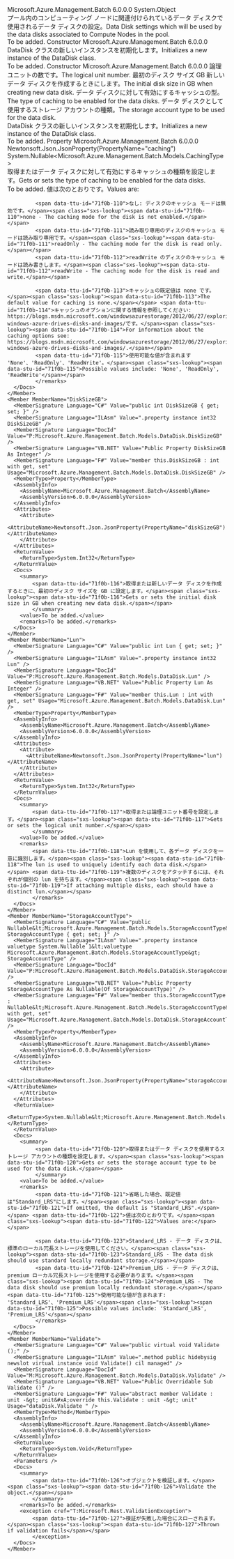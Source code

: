 <Type Name="DataDisk" FullName="Microsoft.Azure.Management.Batch.Models.DataDisk">
  <TypeSignature Language="C#" Value="public class DataDisk" />
  <TypeSignature Language="ILAsm" Value=".class public auto ansi beforefieldinit DataDisk extends System.Object" />
  <TypeSignature Language="DocId" Value="T:Microsoft.Azure.Management.Batch.Models.DataDisk" />
  <TypeSignature Language="VB.NET" Value="Public Class DataDisk" />
  <TypeSignature Language="F#" Value="type DataDisk = class" />
  <AssemblyInfo>
    <AssemblyName>Microsoft.Azure.Management.Batch</AssemblyName>
    <AssemblyVersion>6.0.0.0</AssemblyVersion>
  </AssemblyInfo>
  <Base>
    <BaseTypeName>System.Object</BaseTypeName>
  </Base>
  <Interfaces />
  <Docs>
    <summary>
            <span data-ttu-id="71f0b-101">プール内のコンピューティング ノードに関連付けられているデータ ディスクで使用されるデータ ディスクの設定。</span><span class="sxs-lookup"><span data-stu-id="71f0b-101">Data Disk settings which will be used by the data disks associated to Compute Nodes in the pool.</span></span>
            </summary>
    <remarks>To be added.</remarks>
  </Docs>
  <Members>
    <Member MemberName=".ctor">
      <MemberSignature Language="C#" Value="public DataDisk ();" />
      <MemberSignature Language="ILAsm" Value=".method public hidebysig specialname rtspecialname instance void .ctor() cil managed" />
      <MemberSignature Language="DocId" Value="M:Microsoft.Azure.Management.Batch.Models.DataDisk.#ctor" />
      <MemberSignature Language="VB.NET" Value="Public Sub New ()" />
      <MemberType>Constructor</MemberType>
      <AssemblyInfo>
        <AssemblyName>Microsoft.Azure.Management.Batch</AssemblyName>
        <AssemblyVersion>6.0.0.0</AssemblyVersion>
      </AssemblyInfo>
      <Parameters />
      <Docs>
        <summary>
            <span data-ttu-id="71f0b-102">DataDisk クラスの新しいインスタンスを初期化します。</span><span class="sxs-lookup"><span data-stu-id="71f0b-102">Initializes a new instance of the DataDisk class.</span></span>
            </summary>
        <remarks>To be added.</remarks>
      </Docs>
    </Member>
    <Member MemberName=".ctor">
      <MemberSignature Language="C#" Value="public DataDisk (int lun, int diskSizeGB, Nullable&lt;Microsoft.Azure.Management.Batch.Models.CachingType&gt; caching = null, Nullable&lt;Microsoft.Azure.Management.Batch.Models.StorageAccountType&gt; storageAccountType = null);" />
      <MemberSignature Language="ILAsm" Value=".method public hidebysig specialname rtspecialname instance void .ctor(int32 lun, int32 diskSizeGB, valuetype System.Nullable`1&lt;valuetype Microsoft.Azure.Management.Batch.Models.CachingType&gt; caching, valuetype System.Nullable`1&lt;valuetype Microsoft.Azure.Management.Batch.Models.StorageAccountType&gt; storageAccountType) cil managed" />
      <MemberSignature Language="DocId" Value="M:Microsoft.Azure.Management.Batch.Models.DataDisk.#ctor(System.Int32,System.Int32,System.Nullable{Microsoft.Azure.Management.Batch.Models.CachingType},System.Nullable{Microsoft.Azure.Management.Batch.Models.StorageAccountType})" />
      <MemberSignature Language="VB.NET" Value="Public Sub New (lun As Integer, diskSizeGB As Integer, Optional caching As Nullable(Of CachingType) = null, Optional storageAccountType As Nullable(Of StorageAccountType) = null)" />
      <MemberSignature Language="F#" Value="new Microsoft.Azure.Management.Batch.Models.DataDisk : int * int * Nullable&lt;Microsoft.Azure.Management.Batch.Models.CachingType&gt; * Nullable&lt;Microsoft.Azure.Management.Batch.Models.StorageAccountType&gt; -&gt; Microsoft.Azure.Management.Batch.Models.DataDisk" Usage="new Microsoft.Azure.Management.Batch.Models.DataDisk (lun, diskSizeGB, caching, storageAccountType)" />
      <MemberType>Constructor</MemberType>
      <AssemblyInfo>
        <AssemblyName>Microsoft.Azure.Management.Batch</AssemblyName>
        <AssemblyVersion>6.0.0.0</AssemblyVersion>
      </AssemblyInfo>
      <Parameters>
        <Parameter Name="lun" Type="System.Int32" />
        <Parameter Name="diskSizeGB" Type="System.Int32" />
        <Parameter Name="caching" Type="System.Nullable&lt;Microsoft.Azure.Management.Batch.Models.CachingType&gt;" />
        <Parameter Name="storageAccountType" Type="System.Nullable&lt;Microsoft.Azure.Management.Batch.Models.StorageAccountType&gt;" />
      </Parameters>
      <Docs>
        <param name="lun"><span data-ttu-id="71f0b-103">論理ユニットの数です。</span><span class="sxs-lookup"><span data-stu-id="71f0b-103">The logical unit number.</span></span></param>
        <param name="diskSizeGB"><span data-ttu-id="71f0b-104">最初のディスク サイズ GB 新しいデータ ディスクを作成するときにします。</span><span class="sxs-lookup"><span data-stu-id="71f0b-104">The initial disk size in GB when creating new data disk.</span></span></param>
        <param name="caching"><span data-ttu-id="71f0b-105">データ ディスクに対して有効にするキャッシュの型。</span><span class="sxs-lookup"><span data-stu-id="71f0b-105">The type of caching to be enabled for the data disks.</span></span></param>
        <param name="storageAccountType"><span data-ttu-id="71f0b-106">データ ディスクとして使用するストレージ アカウントの種類。</span><span class="sxs-lookup"><span data-stu-id="71f0b-106">The storage account type to be used for the data disk.</span></span></param>
        <summary>
            <span data-ttu-id="71f0b-107">DataDisk クラスの新しいインスタンスを初期化します。</span><span class="sxs-lookup"><span data-stu-id="71f0b-107">Initializes a new instance of the DataDisk class.</span></span>
            </summary>
        <remarks>To be added.</remarks>
      </Docs>
    </Member>
    <Member MemberName="Caching">
      <MemberSignature Language="C#" Value="public Nullable&lt;Microsoft.Azure.Management.Batch.Models.CachingType&gt; Caching { get; set; }" />
      <MemberSignature Language="ILAsm" Value=".property instance valuetype System.Nullable`1&lt;valuetype Microsoft.Azure.Management.Batch.Models.CachingType&gt; Caching" />
      <MemberSignature Language="DocId" Value="P:Microsoft.Azure.Management.Batch.Models.DataDisk.Caching" />
      <MemberSignature Language="VB.NET" Value="Public Property Caching As Nullable(Of CachingType)" />
      <MemberSignature Language="F#" Value="member this.Caching : Nullable&lt;Microsoft.Azure.Management.Batch.Models.CachingType&gt; with get, set" Usage="Microsoft.Azure.Management.Batch.Models.DataDisk.Caching" />
      <MemberType>Property</MemberType>
      <AssemblyInfo>
        <AssemblyName>Microsoft.Azure.Management.Batch</AssemblyName>
        <AssemblyVersion>6.0.0.0</AssemblyVersion>
      </AssemblyInfo>
      <Attributes>
        <Attribute>
          <AttributeName>Newtonsoft.Json.JsonProperty(PropertyName="caching")</AttributeName>
        </Attribute>
      </Attributes>
      <ReturnValue>
        <ReturnType>System.Nullable&lt;Microsoft.Azure.Management.Batch.Models.CachingType&gt;</ReturnType>
      </ReturnValue>
      <Docs>
        <summary>
             <span data-ttu-id="71f0b-108">取得またはデータ ディスクに対して有効にするキャッシュの種類を設定します。</span><span class="sxs-lookup"><span data-stu-id="71f0b-108">Gets or sets the type of caching to be enabled for the data disks.</span></span>
             </summary>
        <value>To be added.</value>
        <remarks>
             <span data-ttu-id="71f0b-109">値は次のとおりです。</span><span class="sxs-lookup"><span data-stu-id="71f0b-109">Values are:</span></span>
            
             <span data-ttu-id="71f0b-110">なし: ディスクのキャッシュ モードは無効です。</span><span class="sxs-lookup"><span data-stu-id="71f0b-110">none - The caching mode for the disk is not enabled.</span></span>
             <span data-ttu-id="71f0b-111">読み取り専用のディスクのキャッシュ モードは読み取り専用です。</span><span class="sxs-lookup"><span data-stu-id="71f0b-111">readOnly - The caching mode for the disk is read only.</span></span>
             <span data-ttu-id="71f0b-112">readWrite のディスクのキャッシュ モードは読み書きします。</span><span class="sxs-lookup"><span data-stu-id="71f0b-112">readWrite - The caching mode for the disk is read and write.</span></span>
            
             <span data-ttu-id="71f0b-113">キャッシュの既定値は none です。</span><span class="sxs-lookup"><span data-stu-id="71f0b-113">The default value for caching is none.</span></span> <span data-ttu-id="71f0b-114">キャッシュのオプションに関する情報を参照してください: https://blogs.msdn.microsoft.com/windowsazurestorage/2012/06/27/exploring-windows-azure-drives-disks-and-images/です。</span><span class="sxs-lookup"><span data-stu-id="71f0b-114">For information about the caching options see: https://blogs.msdn.microsoft.com/windowsazurestorage/2012/06/27/exploring-windows-azure-drives-disks-and-images/.</span></span>
             <span data-ttu-id="71f0b-115">使用可能な値が含まれます 'None'、'ReadOnly'、'ReadWrite'。</span><span class="sxs-lookup"><span data-stu-id="71f0b-115">Possible values include: 'None', 'ReadOnly', 'ReadWrite'</span></span>
             </remarks>
      </Docs>
    </Member>
    <Member MemberName="DiskSizeGB">
      <MemberSignature Language="C#" Value="public int DiskSizeGB { get; set; }" />
      <MemberSignature Language="ILAsm" Value=".property instance int32 DiskSizeGB" />
      <MemberSignature Language="DocId" Value="P:Microsoft.Azure.Management.Batch.Models.DataDisk.DiskSizeGB" />
      <MemberSignature Language="VB.NET" Value="Public Property DiskSizeGB As Integer" />
      <MemberSignature Language="F#" Value="member this.DiskSizeGB : int with get, set" Usage="Microsoft.Azure.Management.Batch.Models.DataDisk.DiskSizeGB" />
      <MemberType>Property</MemberType>
      <AssemblyInfo>
        <AssemblyName>Microsoft.Azure.Management.Batch</AssemblyName>
        <AssemblyVersion>6.0.0.0</AssemblyVersion>
      </AssemblyInfo>
      <Attributes>
        <Attribute>
          <AttributeName>Newtonsoft.Json.JsonProperty(PropertyName="diskSizeGB")</AttributeName>
        </Attribute>
      </Attributes>
      <ReturnValue>
        <ReturnType>System.Int32</ReturnType>
      </ReturnValue>
      <Docs>
        <summary>
            <span data-ttu-id="71f0b-116">取得または新しいデータ ディスクを作成するときに、最初のディスク サイズを GB に設定します。</span><span class="sxs-lookup"><span data-stu-id="71f0b-116">Gets or sets the initial disk size in GB when creating new data disk.</span></span>
            </summary>
        <value>To be added.</value>
        <remarks>To be added.</remarks>
      </Docs>
    </Member>
    <Member MemberName="Lun">
      <MemberSignature Language="C#" Value="public int Lun { get; set; }" />
      <MemberSignature Language="ILAsm" Value=".property instance int32 Lun" />
      <MemberSignature Language="DocId" Value="P:Microsoft.Azure.Management.Batch.Models.DataDisk.Lun" />
      <MemberSignature Language="VB.NET" Value="Public Property Lun As Integer" />
      <MemberSignature Language="F#" Value="member this.Lun : int with get, set" Usage="Microsoft.Azure.Management.Batch.Models.DataDisk.Lun" />
      <MemberType>Property</MemberType>
      <AssemblyInfo>
        <AssemblyName>Microsoft.Azure.Management.Batch</AssemblyName>
        <AssemblyVersion>6.0.0.0</AssemblyVersion>
      </AssemblyInfo>
      <Attributes>
        <Attribute>
          <AttributeName>Newtonsoft.Json.JsonProperty(PropertyName="lun")</AttributeName>
        </Attribute>
      </Attributes>
      <ReturnValue>
        <ReturnType>System.Int32</ReturnType>
      </ReturnValue>
      <Docs>
        <summary>
            <span data-ttu-id="71f0b-117">取得または論理ユニット番号を設定します。</span><span class="sxs-lookup"><span data-stu-id="71f0b-117">Gets or sets the logical unit number.</span></span>
            </summary>
        <value>To be added.</value>
        <remarks>
            <span data-ttu-id="71f0b-118">Lun を使用して、各データ ディスクを一意に識別します。</span><span class="sxs-lookup"><span data-stu-id="71f0b-118">The lun is used to uniquely identify each data disk.</span></span> <span data-ttu-id="71f0b-119">複数のディスクをアタッチするには、それぞれが個別の lun を持ちます。</span><span class="sxs-lookup"><span data-stu-id="71f0b-119">If attaching multiple disks, each should have a distinct lun.</span></span>
            </remarks>
      </Docs>
    </Member>
    <Member MemberName="StorageAccountType">
      <MemberSignature Language="C#" Value="public Nullable&lt;Microsoft.Azure.Management.Batch.Models.StorageAccountType&gt; StorageAccountType { get; set; }" />
      <MemberSignature Language="ILAsm" Value=".property instance valuetype System.Nullable`1&lt;valuetype Microsoft.Azure.Management.Batch.Models.StorageAccountType&gt; StorageAccountType" />
      <MemberSignature Language="DocId" Value="P:Microsoft.Azure.Management.Batch.Models.DataDisk.StorageAccountType" />
      <MemberSignature Language="VB.NET" Value="Public Property StorageAccountType As Nullable(Of StorageAccountType)" />
      <MemberSignature Language="F#" Value="member this.StorageAccountType : Nullable&lt;Microsoft.Azure.Management.Batch.Models.StorageAccountType&gt; with get, set" Usage="Microsoft.Azure.Management.Batch.Models.DataDisk.StorageAccountType" />
      <MemberType>Property</MemberType>
      <AssemblyInfo>
        <AssemblyName>Microsoft.Azure.Management.Batch</AssemblyName>
        <AssemblyVersion>6.0.0.0</AssemblyVersion>
      </AssemblyInfo>
      <Attributes>
        <Attribute>
          <AttributeName>Newtonsoft.Json.JsonProperty(PropertyName="storageAccountType")</AttributeName>
        </Attribute>
      </Attributes>
      <ReturnValue>
        <ReturnType>System.Nullable&lt;Microsoft.Azure.Management.Batch.Models.StorageAccountType&gt;</ReturnType>
      </ReturnValue>
      <Docs>
        <summary>
             <span data-ttu-id="71f0b-120">取得またはデータ ディスクを使用するストレージ アカウントの種類を設定します。</span><span class="sxs-lookup"><span data-stu-id="71f0b-120">Gets or sets the storage account type to be used for the data disk.</span></span>
             </summary>
        <value>To be added.</value>
        <remarks>
             <span data-ttu-id="71f0b-121">省略した場合、既定値は"Standard_LRS"にします。</span><span class="sxs-lookup"><span data-stu-id="71f0b-121">If omitted, the default is "Standard_LRS".</span></span> <span data-ttu-id="71f0b-122">値は次のとおりです。</span><span class="sxs-lookup"><span data-stu-id="71f0b-122">Values are:</span></span>
            
             <span data-ttu-id="71f0b-123">Standard_LRS - データ ディスクは、標準のローカル冗長ストレージを使用してください。</span><span class="sxs-lookup"><span data-stu-id="71f0b-123">Standard_LRS - The data disk should use standard locally redundant storage.</span></span>
             <span data-ttu-id="71f0b-124">Premium_LRS - データ ディスクは、premium ローカル冗長ストレージを使用する必要があります。</span><span class="sxs-lookup"><span data-stu-id="71f0b-124">Premium_LRS - The data disk should use premium locally redundant storage.</span></span> <span data-ttu-id="71f0b-125">使用可能な値が含まれます: 'Standard_LRS'、'Premium_LRS'</span><span class="sxs-lookup"><span data-stu-id="71f0b-125">Possible values include: 'Standard_LRS', 'Premium_LRS'</span></span>
             </remarks>
      </Docs>
    </Member>
    <Member MemberName="Validate">
      <MemberSignature Language="C#" Value="public virtual void Validate ();" />
      <MemberSignature Language="ILAsm" Value=".method public hidebysig newslot virtual instance void Validate() cil managed" />
      <MemberSignature Language="DocId" Value="M:Microsoft.Azure.Management.Batch.Models.DataDisk.Validate" />
      <MemberSignature Language="VB.NET" Value="Public Overridable Sub Validate ()" />
      <MemberSignature Language="F#" Value="abstract member Validate : unit -&gt; unit&#xA;override this.Validate : unit -&gt; unit" Usage="dataDisk.Validate " />
      <MemberType>Method</MemberType>
      <AssemblyInfo>
        <AssemblyName>Microsoft.Azure.Management.Batch</AssemblyName>
        <AssemblyVersion>6.0.0.0</AssemblyVersion>
      </AssemblyInfo>
      <ReturnValue>
        <ReturnType>System.Void</ReturnType>
      </ReturnValue>
      <Parameters />
      <Docs>
        <summary>
            <span data-ttu-id="71f0b-126">オブジェクトを検証します。</span><span class="sxs-lookup"><span data-stu-id="71f0b-126">Validate the object.</span></span>
            </summary>
        <remarks>To be added.</remarks>
        <exception cref="T:Microsoft.Rest.ValidationException">
            <span data-ttu-id="71f0b-127">検証が失敗した場合にスローされます。</span><span class="sxs-lookup"><span data-stu-id="71f0b-127">Thrown if validation fails</span></span>
            </exception>
      </Docs>
    </Member>
  </Members>
</Type>